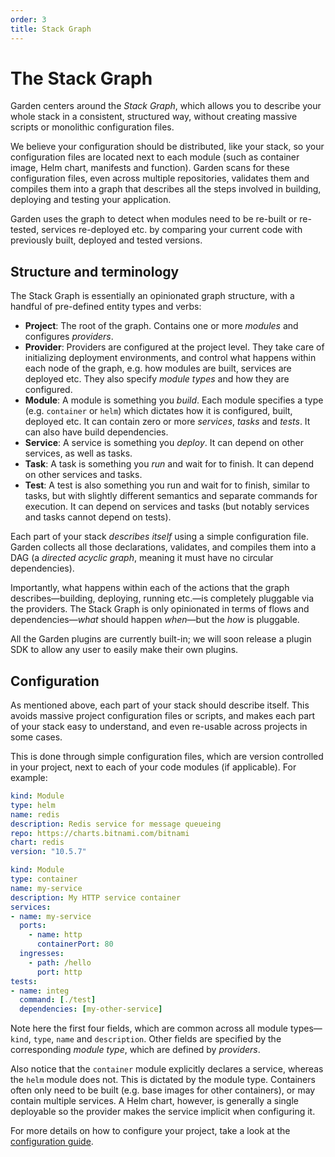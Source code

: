 ```yaml
---
order: 3
title: Stack Graph
---
```

# The Stack Graph

Garden centers around the _Stack Graph_, which allows you to describe your whole stack in a consistent, structured way,
without creating massive scripts or monolithic configuration files.

We believe your configuration should be distributed, like your stack, so your configuration files are located next to
each module (such as container image, Helm chart, manifests and function). Garden scans for these configuration files,
even across multiple repositories, validates them and compiles them into a graph that describes all the steps involved
in building, deploying and testing your application.

Garden uses the graph to detect when modules need to be re-built or re-tested, services re-deployed etc. by comparing your current code with previously built, deployed and tested versions.

## Structure and terminology

The Stack Graph is essentially an opinionated graph structure, with a handful of pre-defined entity types and verbs:

* **Project**: The root of the graph. Contains one or more _modules_ and configures _providers_.
* **Provider**: Providers are configured at the project level. They take care of initializing deployment environments, and control what happens within each node of the graph, e.g. how modules are built, services are deployed etc. They also specify _module types_ and how they are configured.
* **Module**: A module is something you _build_. Each module specifies a type (e.g. `container` or `helm`) which dictates how it is configured, built, deployed etc. It can contain zero or more _services_, _tasks_ and _tests_. It can also have build dependencies.
* **Service**: A service is something you _deploy_. It can depend on other services, as well as tasks.
* **Task**: A task is something you _run_ and wait for to finish. It can depend on other services and tasks.
* **Test**: A test is also something you run and wait for to finish, similar to tasks, but with slightly different semantics and separate commands for execution. It can depend on services and tasks (but notably services and tasks cannot depend on tests).

Each part of your stack _describes itself_ using a simple configuration file. Garden collects all those declarations, validates, and compiles them into a DAG (a _directed acyclic graph_, meaning it must have no circular dependencies).

Importantly, what happens within each of the actions that the graph describes—building, deploying, running etc.—is completely pluggable via the providers. The Stack Graph is only opinionated in terms of flows and dependencies—_what_ should happen _when_—but the _how_ is pluggable.

All the Garden plugins are currently built-in; we will soon release a plugin SDK to allow any user to easily make their
own plugins.

## Configuration

As mentioned above, each part of your stack should describe itself. This avoids massive project configuration files or scripts, and makes each part of your stack easy to understand, and even re-usable across projects in some cases.

This is done through simple configuration files, which are version controlled in your project, next to each of your code modules (if applicable). For example:

```yaml
kind: Module
type: helm
name: redis
description: Redis service for message queueing
repo: https://charts.bitnami.com/bitnami
chart: redis
version: "10.5.7"
```

```yaml
kind: Module
type: container
name: my-service
description: My HTTP service container
services:
- name: my-service
  ports:
    - name: http
      containerPort: 80
  ingresses:
    - path: /hello
      port: http
tests:
- name: integ
  command: [./test]
  dependencies: [my-other-service]
```

Note here the first four fields, which are common across all module types—`kind`, `type`, `name` and `description`. Other fields are specified by the corresponding _module type_, which are defined by _providers_.

Also notice that the `container` module explicitly declares a service, whereas the `helm` module does not. This is dictated by the module
type. Containers often only need to be built (e.g. base images for other containers), or may contain multiple services. A Helm chart, however, is generally a single deployable so the provider makes the service implicit when configuring it.

For more details on how to configure your project, take a look at the [configuration guide](../guides/configuration-files.md).
